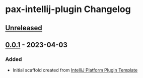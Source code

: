 <!-- Keep a Changelog guide -> https://keepachangelog.com -->

# pax-intellij-plugin Changelog

## [Unreleased]

## [0.0.1] - 2023-04-03

### Added
- Initial scaffold created from [IntelliJ Platform Plugin Template](https://github.com/JetBrains/intellij-platform-plugin-template)

[Unreleased]: https://github.com/warfaj/pax-intellij-plugin/compare/v0.0.1...HEAD
[0.0.1]: https://github.com/warfaj/pax-intellij-plugin/commits/v0.0.1
